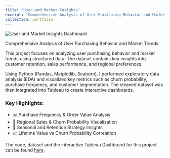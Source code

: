 ```yaml
---
title: "User-and-Market-Insights"
excerpt: "Comprehensive Analysis of User Purchasing Behavior and Market Trends."
collection: portfolio
---
```


<img src="{{ site.baseurl }}images/user_market_insights.png" alt="User and Market Insights Dashboard" style="max-width: 100%; height: auto; display: block; margin: 0 auto;">

<p>Comprehensive Analysis of User Purchasing Behavior and Market Trends.</p>

<p>
This project focuses on analyzing user purchasing behavior and market trends using structured data. The dataset contains key insights into customer retention, sales performance, and regional preferences.
</p>

<p>
Using Python (Pandas, Matplotlib, Seaborn), I performed exploratory data analysis (EDA) and visualized key metrics such as churn probability, purchase frequency, and customer segmentation. The cleaned dataset was then integrated into Tableau to create interactive dashboards.
</p>

<h3>Key Highlights:</h3>
<ul>
  <li>📊 Purchase Frequency & Order Value Analysis</li>
  <li>📍 Regional Sales & Churn Probability Visualization</li>
  <li>📅 Seasonal and Retention Strategy Insights</li>
  <li>📈 Lifetime Value vs Churn Probability Correlation</li>
</ul>

<p>
The code, dataset and the interactive Tableau Dashboard for this project can be found 
<a href="https://github.com/v1nusss/User-and-Market-Insights.git" target="_blank">here</a>.
</p>

